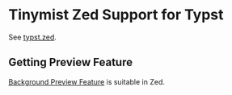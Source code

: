 <!-- This file is generated by scripts/link-docs.mjs. Do not edit manually. -->
# Tinymist Zed Support for Typst

See [typst.zed](https://github.com/WeetHet/typst.zed).

## Getting Preview Feature

[Background Preview Feature](https://myriad-dreamin.github.io/tinymist/feature/preview.html) is suitable in Zed.
